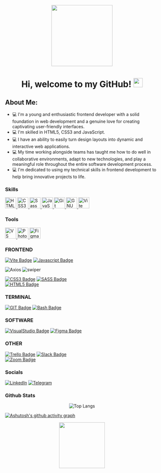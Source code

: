<div align="center">
	<img src="https://media1.tenor.com/m/FtWhQzTPFvEAAAAC/ramdan-ramamdan.gif" align="center" style="width: 200px" />
</div>

<h1 align="center">
  Hi, welcome to my GitHub!
  <img src="https://media.giphy.com/media/hvRJCLFzcasrR4ia7z/giphy.gif" width="30px"/>
</h1>

## About Me:

- 💻 I'm a young and enthusiastic frontend developer with a solid foundation in web development and a genuine love for creating captivating user-friendly interfaces.
- 💻 I'm skilled in HTML5, CSS3 and JavaScript.
- 💻 I have an ability to easily turn design layouts into dynamic and interactive web applications.
- 💻 My time working alongside teams has taught me how to do well in collaborative environments, adapt to new technologies, and play a meaningful role throughout the entire software development process.
- 💻 I'm dedicated to using my technical skills in frontend development to help bring innovative projects to life.

### Skills

<div align="left">
  <a
    href="https://developer.mozilla.org/en-US/docs/Glossary/HTML5"
    target="_blank"
    rel="noreferrer"
  >
    <img
      src="https://raw.githubusercontent.com/danielcranney/readme-generator/main/public/icons/skills/html5-colored.svg"
      width="36"
      height="36"
      alt="HTML5"
    />
  </a>
  <a href="https://www.w3.org/TR/CSS/#css" target="_blank" rel="noreferrer">
    <img
      src="https://raw.githubusercontent.com/danielcranney/readme-generator/main/public/icons/skills/css3-colored.svg"
      width="36"
      height="36"
      alt="CSS3"
    />
  </a>
  <a href="https://sass-lang.com/" target="_blank" rel="noreferrer">
    <img
      src="https://raw.githubusercontent.com/danielcranney/readme-generator/main/public/icons/skills/sass-colored.svg"
      width="36"
      height="36"
      alt="Sass"
    />
  </a>
  <a
    href="https://developer.mozilla.org/en-US/docs/Web/JavaScript"
    target="_blank"
    rel="noreferrer"
  >
    <img
      src="https://raw.githubusercontent.com/danielcranney/readme-generator/main/public/icons/skills/javascript-colored.svg"
      width="36"
      height="36"
      alt="JavaScript"
    />
  </a>
  <a href="https://git-scm.com/" target="_blank" rel="noreferrer"
    ><img
      src="https://raw.githubusercontent.com/danielcranney/readme-generator/main/public/icons/skills/git-colored.svg"
      width="36"
      height="36"
      alt="Git"
    />
  </a>
  <a
    href="https://www.gnu.org/software/bash/"
    target="_blank"
    rel="noreferrer"
  >
    <img
      src="https://raw.githubusercontent.com/danielcranney/readme-generator/main/public/icons/skills/gnubash.svg"
      width="36"
      height="36"
      alt="GNU Bash"
    />
  </a>
  <a href="https://vitejs.dev/" target="_blank" rel="noreferrer">
    <img
      src="https://raw.githubusercontent.com/danielcranney/readme-generator/main/public/icons/skills/vite-colored.svg"
      width="36"
      height="36"
      alt="Vite"
    />
  </a>
</div>

### Tools

<div align="left">
  <a
    href="https://www.visualstudiocode.com"
    target="_blank"
    rel="noreferrer"
  >
    <img
      src="https://raw.githubusercontent.com/danielcranney/readme-generator/main/public/icons/skills/visualstudiocode.svg"
      width="36"
      height="36"
      alt="VS Code"
    />
  </a>
  <a
    href="https://www.adobe.com/uk/products/photoshop.html"
    target="_blank"
    rel="noreferrer"
    ><img
      src="https://raw.githubusercontent.com/danielcranney/readme-generator/main/public/icons/skills/photoshop-colored.svg"
      width="36"
      height="36"
      alt="Photoshop"
    />
  </a>
  <a href="https://www.figma.com/" target="_blank" rel="noreferrer"
    ><img
      src="https://raw.githubusercontent.com/danielcranney/readme-generator/main/public/icons/skills/figma-colored.svg"
      width="36"
      height="36"
      alt="Figma"
    />
  </a>
</div>



### FRONTEND

<div style="align: left; width: 50%;">

[![Vite Badge](https://img.shields.io/badge/-Vite-593D88?style=for-the-badge&labelColor=black&logo=vite&logoColor=61DBFB)](#) 
[![Javascript Badge](https://img.shields.io/badge/-Javascript-F0DB4F?style=for-the-badge&labelColor=black&logo=javascript&logoColor=F0DB4F)](#) 

![Axios](https://img.shields.io/badge/Axios-380953?style=for-the-badge&logo=axios&logoColor=white)
![swiper](https://img.shields.io/badge/Swiper-0056D2?style=for-the-badge&logo=swiper&logoColor=white)

[![CSS3 Badge](https://img.shields.io/badge/CSS3-1572B6?style=for-the-badge&logo=css3&logoColor=white)](#) 
[![SASS Badge](https://img.shields.io/badge/Sass-CC6699?style=for-the-badge&logo=sass&logoColor=white)](#) 
[![HTML5 Badge](https://img.shields.io/badge/HTML5-E34F26?style=for-the-badge&logo=html5&logoColor=white)](#) 

</div>

### TERMINAL

<div style="align: left; width: 50%;">

[![GIT Badge](https://img.shields.io/badge/GIT-E44C30?style=for-the-badge&logo=git&logoColor=white)](#)
[![Bash Badge](https://img.shields.io/badge/BASH-E44C30?style=for-the-badge&logo=bash&logoColor=white)](#)

</div>

### SOFTWARE

<div style="align: right; width: 50%;">
	
[![VisualStudio Badge](https://img.shields.io/badge/Visual_Studio_Code-0078D4?style=for-the-badge&logo=visual%20studio%20code&logoColor=white)](#)
[![Figma Badge](https://img.shields.io/badge/Figma-F24E1E?style=for-the-badge&logo=figma&logoColor=white)](#)

</div>

### OTHER

<div style="align: left; width: 50%;">

[![Trello Badge](https://img.shields.io/badge/Trello-0052CC?style=for-the-badge&logo=trello&logoColor=white)](#)
[![Slack Badge](https://img.shields.io/badge/Slack-4A154B?style=for-the-badge&logo=slack&logoColor=white)](#)
[![Zoom Badge](https://img.shields.io/badge/Zoom-2D8CFF?style=for-the-badge&logo=zoom&logoColor=white)](#)

</div>

### Socials

<div align="left">

[![LinkedIn](https://img.shields.io/badge/-LinkedIn-090909?style=for-the-badge&logo=linkedin&logoColor=007BB6)](https://www.linkedin.com/in/vladyslav-halchenko/)
[![Telegram](https://img.shields.io/badge/-Telegram-090909?style=for-the-badge&logo=telegram&logoColor=007BB6)](https://t.me/uzurch1k)

</div>

### Github Stats

<div align="center">

![Top Langs](https://github-readme-stats.vercel.app/api/top-langs/?username=Uzurch1k&layout=compact&theme=transparent&hide_border=true)

</div>

[![Ashutosh's github activity graph](https://github-readme-activity-graph.vercel.app/graph?username=Uzurch1k&bg_color=000000&color=ffffff&line=2eb830&point=05ff22&area=true&hide_border=true)](https://github.com/ashutosh00710/github-readme-activity-graph)

<div align="center">
	<img height="150em" src="https://streak-stats.demolab.com?user=Uzurch1k&theme=soft-green&hide_border=true&background=FFFFFF00&dates=00AF4BF4&fire=19892F&currStreakNum=19892F&sideNums=19892F"/>
</div>
